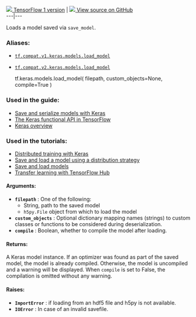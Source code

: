 [ ![](https://tensorflow.google.cn/images/tf_logo_32px.png) TensorFlow 1
version](/versions/r1.15/api_docs/python/tf/keras/models/load_model) |  [
![](https://tensorflow.google.cn/images/GitHub-Mark-32px.png) View source on
GitHub
](https://github.com/tensorflow/tensorflow/blob/r2.0/tensorflow/python/keras/saving/save.py#L118-L154)  
---|---  
  
Loads a model saved via `save_model`.

### Aliases:

  * [`tf.compat.v1.keras.models.load_model`](/api_docs/python/tf/keras/models/load_model)
  * [`tf.compat.v2.keras.models.load_model`](/api_docs/python/tf/keras/models/load_model)

    
    
    tf.keras.models.load_model(
        filepath,
        custom_objects=None,
        compile=True
    )
    

### Used in the guide:

  * [Save and serialize models with Keras](https://tensorflow.google.cn/guide/keras/save_and_serialize)
  * [The Keras functional API in TensorFlow](https://tensorflow.google.cn/guide/keras/functional)
  * [Keras overview](https://tensorflow.google.cn/guide/keras/overview)

### Used in the tutorials:

  * [Distributed training with Keras](https://tensorflow.google.cn/tutorials/distribute/keras)
  * [Save and load a model using a distribution strategy](https://tensorflow.google.cn/tutorials/distribute/save_and_load)
  * [Save and load models](https://tensorflow.google.cn/tutorials/keras/save_and_load)
  * [Transfer learning with TensorFlow Hub](https://tensorflow.google.cn/tutorials/images/transfer_learning_with_hub)

#### Arguments:

  * **`filepath`** : One of the following: 
    * String, path to the saved model
    * `h5py.File` object from which to load the model
  * **`custom_objects`** : Optional dictionary mapping names (strings) to custom classes or functions to be considered during deserialization.
  * **`compile`** : Boolean, whether to compile the model after loading.

#### Returns:

A Keras model instance. If an optimizer was found as part of the saved model,
the model is already compiled. Otherwise, the model is uncompiled and a
warning will be displayed. When `compile` is set to False, the compilation is
omitted without any warning.

#### Raises:

  * **`ImportError`** : if loading from an hdf5 file and h5py is not available.
  * **`IOError`** : In case of an invalid savefile.

